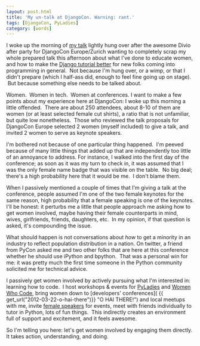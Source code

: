 ```yaml
---
layout: post.html
title: 'My un-talk at DjangoCon. Warning: rant.'
tags: [DjangoCon, PyLadies]
category: [words]
---
```


I woke up the morning of [my talk][talk] lightly hung over after the awesome Divio after party for DjangoCon Europe/Zurich wanting to completely scrap my whole prepared talk this afternoon about what I've done to educate women, and how to make the [Django tutorial better][Django] for new folks coming into programming in general.  Not because I'm hung over, or a wimp, or that I didn't prepare (which I half-ass did, enough to feel fine going up on stage).  But because something else needs to be talked
about. 

Women.  Women in tech.  Women at conferences. I want to make a few points about my experience here at DjangoCon: I woke up this morning a little offended.  There are about 250 attendees, about 8-10 of them are women (or at least selected female cut shirts), a ratio that is not unfamiliar, but quite low nonetheless.  Those who reviewed the talk proposals for DjangoCon Europe selected 2 women (myself included) to give a talk, and invited 2 women to serve as keynote speakers. 

I'm bothered not because of one particular thing happened.  I'm peeved because of many little things that added up that are independently too little of an annoyance to address. For instance, I walked into the first day of the conference; as soon as it was my turn to check in, it was assumed that I was the only female name badge that was visible on the table.  No big deal; there's a high probability here that it would be me.  I don't blame them. 

When I passively mentioned a couple of times that I'm giving a talk at the conference, people assumed I'm one of the two female keynotes for the same reason, high probability that a female speaking is one of the keynotes. I'll be honest: it perturbs me a little that people approach me asking how to get women involved, maybe having their female counterparts in mind, wives, girlfriends, friends, daughters, etc.  In my opinion, if that question is asked, it's compounding the issue.  

What should happen is not conversations about *how* to get a minority in an industry to reflect population distribution in a nation. On twitter, a friend from PyCon asked me and two other folks that are here at this conference whether he should use iPython and bpython.  That was a personal win for me: it was pretty much the first time someone in the Python community solicited me for technical advice. 

I passively get women involved by actively pursuing what I'm interested in: learning how to code.  I host workshops & events for [PyLadies][PyLadies] and [Women Who Code][WWC], bring women down to [developers' conferences]( {{ get_url("2012-03-22-o-hai-there")}} "O HAI THERE!") and local meetups with me, invite [female speakers][speakers] for events, meet with friends individually to tutor in Python, lots of fun things.  This indirectly creates an environment full of support and excitement, and it feels awesome.

So I'm telling you here: let's get women involved by engaging them directly. It takes action, understanding, and doing.

[talk]: http://2012.djangocon.eu/schedule/involving-women-in-the-community/ "DjangoCon EU Talk"
[Django]: http://prezi.com/kzr7laiqlc-9/revenge-of-the-n00bs/?auth_key=721e5863405e7286309384eda327c2acb0616d42 "Prezi"
[PyLadies]: http://www.meetup.com/pyladiessf "PyLadies Meetup"
[WWC]: http://www.meetup.com/women-who-code-sf "Women Who Code meetup"
[speakers]: http://www.meetup.com/Women-Who-Code-SF/events/54634072/ "Speaker Event"
